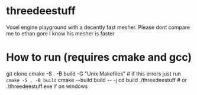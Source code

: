 # threedeestuff
Voxel engine playground with a decently fast mesher. Please dont compare me to ethan gore I know his mesher is faster

# How to run (requires cmake and gcc)
git clone <repo url>
cmake -S . -B build -G "Unix Makefiles" # if this errors just run `cmake -S . -B build`
cmake --build build -- -j <max thread count>
cd build
./threedeestuff # or .\threedeestuff.exe if on windows
